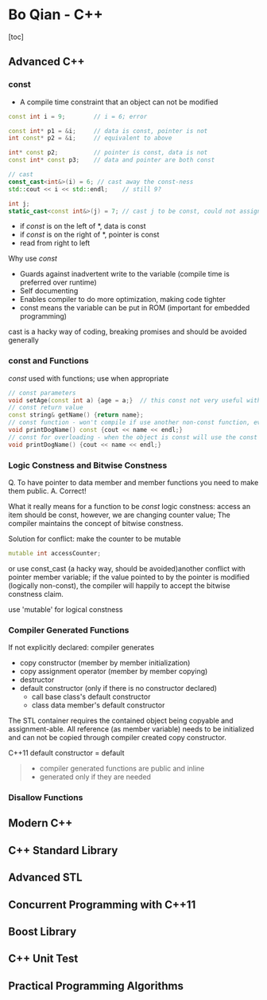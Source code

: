 # Bo Qian - C++

[toc]

## Advanced C++

### const

- A compile time constraint that an object can not be modified

```c++
const int i = 9; 		// i = 6; error

const int* p1 = &i; 	// data is const, pointer is not
int const* p2 = &i;		// equivalent to above

int* const p2; 			// pointer is const, data is not
const int* const p3; 	// data and pointer are both const

// cast
const_cast<int&>(i) = 6; // cast away the const-ness
std::cout << i << std::endl;	// still 9?

int j;
static_cast<const int&>(j) = 7; // cast j to be const, could not assign value; won't compile
```

- if *const* is on the left of *, data is const
- if *const* is on the right of *, pointer is const
- read from right to left

Why use *const*

- Guards against inadvertent write to the variable (compile time is preferred over runtime)
- Self documenting
- Enables compiler to do more optimization, making code tighter
- const means the variable can be put in ROM (important for embedded programming)

cast is a hacky way of coding, breaking promises and should be avoided generally

### const and Functions

*const* used with functions; use when appropriate

```c++
// const parameters
void setAge(const int a) {age = a;}  // this const not very useful without &
// const return value
const string& getName() {return name};
// const function - won't compile if use another non-const function, even without changing anything
void printDogName() const {cout << name << endl;}
// const for overloading - when the object is const will use the const function, if the object is not const, then will call the non-const version
void printDogName() {cout << name << endl;}
```

### Logic Constness and Bitwise Constness

Q. To have pointer to data member and member functions you need to make them public. A. Correct!

What it really means for a function to be *const* logic constness: access an item should be const, however, we are changing counter value; The compiler maintains the concept of bitwise constness.

Solution for conflict: make the counter to be mutable

```c++
mutable int accessCounter;
```

or use const_cast (a hacky way, should be avoided)another conflict with pointer member variable; if the value pointed to by the pointer is modified (logically non-const), the compiler will happily to accept the bitwise constness claim.

use 'mutable' for logical constness

### Compiler Generated Functions

If not explicitly declared: compiler generates

- copy constructor (member by member initialization)
- copy assignment operator (member by member copying)
- destructor
- default constructor (only if there is no constructor declared)
  - call base class's default constructor
  - class data member's default constructor

The STL container requires the contained object being copyable and assignment-able. All reference (as member variable) needs to be initialized and can not be copied through compiler created copy constructor.

C++11 default constructor = default

> - compiler generated functions are public and inline
> - generated only if they are needed

### Disallow Functions



## Modern C++

## C++ Standard Library

## Advanced STL

## Concurrent Programming with C++11

## Boost Library

## C++ Unit Test

## Practical Programming Algorithms

